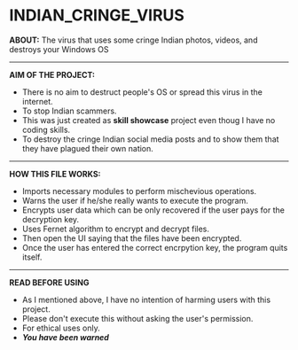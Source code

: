 # INDIAN_CRINGE_VIRUS
**ABOUT:**
The virus that uses some cringe Indian photos, videos, and destroys your Windows OS
___

**AIM OF THE PROJECT:**

 - There is no aim to destruct people's OS or spread this virus in the internet.
 - To stop Indian scammers.
 - This was just created as **skill showcase** project even thoug I have no coding skills.
 - To destroy the cringe Indian social media posts and to show them that they have plagued their own nation.
---
**HOW THIS FILE WORKS:**
 - Imports necessary modules to perform mischevious operations.
 - Warns the user if he/she really wants to execute the program.
 - Encrypts user data which can be only recovered if the user pays for the decryption key.
 - Uses Fernet algorithm to encrypt and decrypt files.
 - Then open the UI saying that the files have been encrypted.
 - Once the user has entered the correct encrpytion key, the program quits itself.
---
**READ BEFORE USING**
- As I mentioned above, I have no intention of harming users with this project.
- Please don't execute this without asking the user's permission.
- For ethical uses only.
- ***You have been warned***
